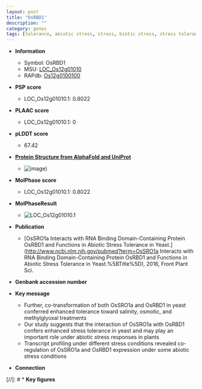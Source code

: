 ```yaml
---
layout: post
title: "OsRBD1"
description: ""
category: genes
tags: [tolerance, abiotic stress, stress, biotic stress, stress tolerance, stress response]
---
```


* **Information**  
    + Symbol: OsRBD1  
    + MSU: [LOC_Os12g01010](http://rice.plantbiology.msu.edu/cgi-bin/ORF_infopage.cgi?orf=LOC_Os12g01010)  
    + RAPdb: [Os12g0100100](http://rapdb.dna.affrc.go.jp/viewer/gbrowse_details/irgsp1?name=Os12g0100100)  

* **PSP score**  
    + LOC_Os12g01010.1: 0.8022 

* **PLAAC score**  
    + LOC_Os12g01010.1: 0 

* **pLDDT score**
    + 67.42

* **[Protein Structure from AlphaFold and UniProt](https://www.uniprot.org/uniprotkb/Q2QZ01/entry#structure)**
    + ![image](https://ricepsp.github.io/images/Q2/AF-Q2QZ01-F1.png))

* **MolPhase score**
    + LOC_Os12g01010.1: 0.8022

* **MolPhaseResult**
    + ![LOC_Os12g01010.1](https://ricepsp.github.io/pictures/LOC_Os12g/LOC_Os12g01010.1.png)

* **Publication**  
    + [OsSRO1a Interacts with RNA Binding Domain-Containing Protein OsRBD1 and Functions in Abiotic Stress Tolerance in Yeast.](http://www.ncbi.nlm.nih.gov/pubmed?term=OsSRO1a Interacts with RNA Binding Domain-Containing Protein OsRBD1 and Functions in Abiotic Stress Tolerance in Yeast.%5BTitle%5D), 2016, Front Plant Sci.

* **Genbank accession number**  

* **Key message**  
    + Further, co-transformation of both OsSRO1a and OsRBD1 in yeast conferred enhanced tolerance toward salinity, osmotic, and methylglyoxal treatments
    + Our study suggests that the interaction of OsSRO1a with OsRBD1 confers enhanced stress tolerance in yeast and may play an important role under abiotic stress responses in plants
    + Transcript profiling under different stress conditions revealed co-regulation of OsSRO1a and OsRBD1 expression under some abiotic stress conditions

* **Connection**  

[//]: # * **Key figures**  


